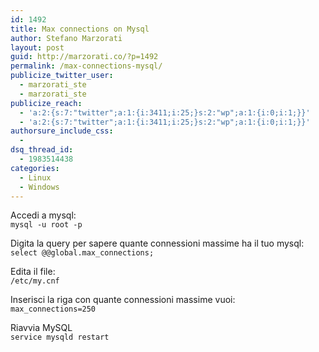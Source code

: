 ```yaml
---
id: 1492
title: Max connections on Mysql
author: Stefano Marzorati
layout: post
guid: http://marzorati.co/?p=1492
permalink: /max-connections-mysql/
publicize_twitter_user:
  - marzorati_ste
  - marzorati_ste
publicize_reach:
  - 'a:2:{s:7:"twitter";a:1:{i:3411;i:25;}s:2:"wp";a:1:{i:0;i:1;}}'
  - 'a:2:{s:7:"twitter";a:1:{i:3411;i:25;}s:2:"wp";a:1:{i:0;i:1;}}'
authorsure_include_css:
  - 
dsq_thread_id:
  - 1983514438
categories:
  - Linux
  - Windows
---
```

Accedi a mysql:  
`mysql -u root -p`

Digita la query per sapere quante connessioni massime ha il tuo mysql:  
`select @@global.max_connections;`

Edita il file:  
`/etc/my.cnf`

Inserisci la riga con quante connessioni massime vuoi:  
`max_connections=250`

Riavvia MySQL  
`service mysqld restart`